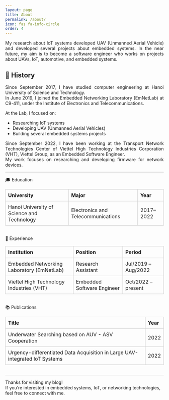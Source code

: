 ```yaml
---
layout: page
title: About
permalink: /about/
icon: fas fa-info-circle
order: 4
---
```

<div style="text-align: justify">

My research about IoT systems developed UAV (Unmanned Aerial Vehicle) and developed several projects about embedded systems. In the near future, my aim is to become a software engineer who works on projects about UAVs, IoT, automotive, and embedded systems.

</div>

## 📜 History

<div style="text-align: justify">

Since September 2017, I have studied computer engineering at Hanoi University of Science and Technology.  
In June 2019, I joined the Embedded Networking Laboratory (EmNetLab) at C9-411, under the Institute of Electronics and Telecommunications.

</div>

At the Lab, I focused on:
- Researching IoT systems
- Developing UAV (Unmanned Aerial Vehicles)
- Building several embedded systems projects

<div style="text-align: justify">

Since September 2022, I have been working at the Transport Network Technologies Center of Viettel High Technology Industries Corporation (VHT), Viettel Group, as an Embedded Software Engineer.  
My work focuses on researching and developing firmware for network devices.

</div>

---

<style>
.table-block {
  max-width: 900px;
  margin: 0 auto 2rem auto;
}
.table-block table {
  width: 100%;
  table-layout: auto;
  border-collapse: collapse;
}
.table-block th, .table-block td {
  border: 1px solid #ccc;
  padding: 8px;
  word-wrap: break-word;
  text-align: left;
}
.table-block caption {
  caption-side: top;
  font-weight: bold;
  font-size: 1.2em;
  margin: 0.5rem 0;
  text-align: left;
}
</style>

<div class="table-block">
  <caption>🎓 Education</caption>
  <table>
    <thead>
      <tr><th>University</th><th>Major</th><th>Year</th></tr>
    </thead>
    <tbody>
      <tr>
        <td>Hanoi University of Science and Technology</td>
        <td>Electronics and Telecommunications</td>
        <td>2017–2022</td>
      </tr>
    </tbody>
  </table>
</div>

<div class="table-block">
  <caption>💼 Experience</caption>
  <table>
    <thead>
      <tr><th>Institution</th><th>Position</th><th>Period</th></tr>
    </thead>
    <tbody>
      <tr>
        <td>Embedded Networking Laboratory (EmNetLab)</td>
        <td>Research Assistant</td>
        <td>Jul/2019 – Aug/2022</td>
      </tr>
      <tr>
        <td>Viettel High Technology Industries (VHT)</td>
        <td>Embedded Software Engineer</td>
        <td>Oct/2022 – present</td>
      </tr>
    </tbody>
  </table>
</div>

<div class="table-block">
  <caption>📚 Publications</caption>
  <table>
    <thead>
      <tr><th>Title</th><th>Year</th></tr>
    </thead>
    <tbody>
      <tr>
        <td>Underwater Searching based on AUV - ASV Cooperation</td>
        <td>2022</td>
      </tr>
      <tr>
        <td>Urgency-differentiated Data Acquisition in Large UAV-integrated IoT Systems</td>
        <td>2022</td>
      </tr>
    </tbody>
  </table>
</div>

---

Thanks for visiting my blog!  
If you’re interested in embedded systems, IoT, or networking technologies, feel free to connect with me.
